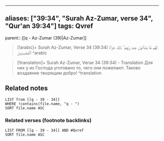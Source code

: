 
---
aliases: ["39:34", "Surah Az-Zumar, verse 34", "Qur'an 39:34"]
tags: Qvref
---

parent:: [[q - Az-Zumar (39)|Az-Zumar]]

> [!arabic]+ Surah Az-Zumar, Verse 34 (39:34)
> <span class="quran-arabic">لَهُم مَّا يَشَآءُونَ عِندَ رَبِّهِمْ ۚ ذَٰلِكَ جَزَآءُ ٱلْمُحْسِنِينَ</span>
^arabic

> [!translation]+ Surah Az-Zumar, Verse 34 (39:34) - Translation
> Для них у их Господа уготовано то, чего они пожелают. Таково воздаяние творящим добро!
^translation



## Related notes
```dataview
LIST from [[q - 39 - 34]]
WHERE !contains(file.name, "q - ")
SORT file.name ASC
```

### Related verses (footnote backlinks)
```dataview
LIST FROM [[q - 39 - 34]] AND #Qvref
SORT file.name ASC
```

